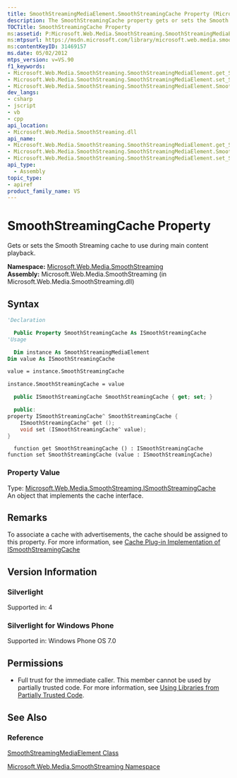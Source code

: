 ```yaml
---
title: SmoothStreamingMediaElement.SmoothStreamingCache Property (Microsoft.Web.Media.SmoothStreaming)
description: The SmoothStreamingCache property gets or sets the Smooth Streaming cache to use during main content playback.
TOCTitle: SmoothStreamingCache Property
ms:assetid: P:Microsoft.Web.Media.SmoothStreaming.SmoothStreamingMediaElement.SmoothStreamingCache
ms:mtpsurl: https://msdn.microsoft.com/library/microsoft.web.media.smoothstreaming.smoothstreamingmediaelement.smoothstreamingcache(v=VS.90)
ms:contentKeyID: 31469157
ms.date: 05/02/2012
mtps_version: v=VS.90
f1_keywords:
- Microsoft.Web.Media.SmoothStreaming.SmoothStreamingMediaElement.get_SmoothStreamingCache
- Microsoft.Web.Media.SmoothStreaming.SmoothStreamingMediaElement.set_SmoothStreamingCache
- Microsoft.Web.Media.SmoothStreaming.SmoothStreamingMediaElement.SmoothStreamingCache
dev_langs:
- csharp
- jscript
- vb
- cpp
api_location:
- Microsoft.Web.Media.SmoothStreaming.dll
api_name:
- Microsoft.Web.Media.SmoothStreaming.SmoothStreamingMediaElement.get_SmoothStreamingCache
- Microsoft.Web.Media.SmoothStreaming.SmoothStreamingMediaElement.SmoothStreamingCache
- Microsoft.Web.Media.SmoothStreaming.SmoothStreamingMediaElement.set_SmoothStreamingCache
api_type:
  - Assembly
topic_type:
- apiref
product_family_name: VS
---
```


# SmoothStreamingCache Property

Gets or sets the Smooth Streaming cache to use during main content playback.

**Namespace:**  [Microsoft.Web.Media.SmoothStreaming](microsoft-web-media-smoothstreaming-namespace_1.md)  
**Assembly:**  Microsoft.Web.Media.SmoothStreaming (in Microsoft.Web.Media.SmoothStreaming.dll)

## Syntax

```vb
'Declaration

  Public Property SmoothStreamingCache As ISmoothStreamingCache
'Usage

  Dim instance As SmoothStreamingMediaElement
Dim value As ISmoothStreamingCache

value = instance.SmoothStreamingCache

instance.SmoothStreamingCache = value
```

```csharp
  public ISmoothStreamingCache SmoothStreamingCache { get; set; }
```

```cpp
  public:
property ISmoothStreamingCache^ SmoothStreamingCache {
    ISmoothStreamingCache^ get ();
    void set (ISmoothStreamingCache^ value);
}
```

```jscript
  function get SmoothStreamingCache () : ISmoothStreamingCache
function set SmoothStreamingCache (value : ISmoothStreamingCache)
```

### Property Value

Type: [Microsoft.Web.Media.SmoothStreaming.ISmoothStreamingCache](ismoothstreamingcache-interface-microsoft-web-media-smoothstreaming_1.md)  
An object that implements the cache interface.  

## Remarks

To associate a cache with advertisements, the cache should be assigned to this property. For more information, see [Cache Plug-in Implementation of ISmoothStreamingCache](cache-plug-in-implementation-of-ismoothstreamingcache_1.md)

## Version Information

### Silverlight

Supported in: 4  

### Silverlight for Windows Phone

Supported in: Windows Phone OS 7.0  

## Permissions

  - Full trust for the immediate caller. This member cannot be used by partially trusted code. For more information, see [Using Libraries from Partially Trusted Code](https://msdn.microsoft.com/library/8skskf63).

## See Also

### Reference

[SmoothStreamingMediaElement Class](smoothstreamingmediaelement-class-microsoft-web-media-smoothstreaming_1.md)

[Microsoft.Web.Media.SmoothStreaming Namespace](microsoft-web-media-smoothstreaming-namespace_1.md)
